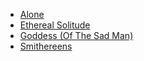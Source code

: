 * [Alone](Alone)
* [Ethereal Solitude](Ethereal%20Solitude)
* [Goddess (Of The Sad Man)](Goddess%20(Of%20The%20Sad%20Man))
* [Smithereens](Smithereens)